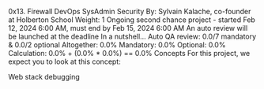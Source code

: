 0x13. Firewall
DevOps
SysAdmin
Security
 By: Sylvain Kalache, co-founder at Holberton School
 Weight: 1
 Ongoing second chance project - started Feb 12, 2024 6:00 AM, must end by Feb 15, 2024 6:00 AM
 An auto review will be launched at the deadline
In a nutshell…
Auto QA review: 0.0/7 mandatory & 0.0/2 optional
Altogether:  0.0%
Mandatory: 0.0%
Optional: 0.0%
Calculation:  0.0% + (0.0% * 0.0%)  == 0.0%
Concepts
For this project, we expect you to look at this concept:

Web stack debugging
